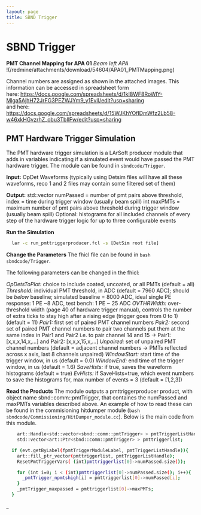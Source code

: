 ```yaml
---
layout: page
title: SBND Trigger
---
```




SBND Trigger
============================================

**PMT Channel Mapping for APA 01** *Beam left APA*\
!(/redmine/attachments/download/54604/APA01_PMTMapping.png)

Channel numbers are assigned as shown in the attached images. This
information can be accessed in spreadsheet form\
here:
<https://docs.google.com/spreadsheets/d/1kI8WF8RoWlY-Mlga5AjhH72JrFG3PEZWJYm9_y1EvII/edit?usp=sharing>\
and here:
<https://docs.google.com/spreadsheets/d/15WJKhYOfIDmWfz2Lb58-w46xkHGvzrhZ_obu3TbIlFw/edit?usp=sharing>


PMT Hardware Trigger Simulation
-----------------------------------------------------------------------------

The PMT hardware trigger simulation is a LArSoft producer module that adds in variables indicating if a simulated event would have passed the PMT hardware trigger. The module can be found in ```sbndcode/Trigger```.

**Input:** 
  OpDet Waveforms (typically using Detsim files will have all these waveforms, reco 1 and 2 files may contain some filtered set of them)

**Output:** 
  std::vector<int> numPassed = number of pmt pairs above threshold, index = time during trigger window (usually beam spill)
  int maxPMTs = maximum number of pmt pairs above threshold during trigger window (usually beam spill)
  Optional: histograms for all included channels of every step of the hardware trigger logic for up to three configurable events
  
**Run the Simulation**

  ```bash
    lar -c run_pmttriggerproducer.fcl -s [DetSim root file]
  ```
**Change the Parameters**
  The fhicl file can be found in ```bash sbndcode/Trigger```. 
  
  The following parameters can be changed in the fhicl:
  
  _OpDetsToPlot:_ choice to include coated, uncoated, or all PMTs (default = all)
  _Threshold:_    individual PMT threshold, in ADC (default = 7960 ADC); should be _below_ baseline; simulated baseline = 8000 ADC, ideal single PE response: 1 PE                   ~8 ADC, test bench: 1 PE ~ 25 ADC
  _OVTHRWidth:_   over-threshold width (page 40 of hardware trigger manual), controls the number of extra ticks to stay high after a rising edge (trigger goes                       from 0 to 1) (default = 11)
  _Pair1:_        first set of paired PMT channel numbers
  _Pair2:_        second set of paired PMT channel numbers
    to pair two channels put them at the same index in Pair1 and Pair2
    i.e. to pair channel 14 and 15 -> Pair1:[x,x,x,14,x,...] and Pair2: [x,x,x,15,x,...]
  _Unpaired:_     set of unpaired PMT channel numbers
    (default = adjacent channel numbers -> PMTs reflected across x axis, last 8 channels unpaired)
  _WindowStart:_ start time of the trigger window, in us (default = 0.0)
  _WindowEnd:_   end time of the trigger window, in us (default = 1.6)
  _SaveHists:_   if true, saves the waveform histograms (default = true)
  _EvHists:_     if SaveHists=true, which event numbers to save the histograms for, max number of events = 3 (default = [1,2,3])
  
**Read the Products**
  The module outputs a pmttriggerproducer product, with object name sbnd::comm::pmtTrigger, that containes the numPassed and maxPMTs variables described above. An example of how to read these can be found in the commisioning hitdumper module (```bash  sbndcode/Commissioning/HitDumper_module.cc```). Below is the main code from this module.
  
  ```bash
      art::Handle<std::vector<sbnd::comm::pmtTrigger> > pmtTriggerListHandle;
      std::vector<art::Ptr<sbnd::comm::pmtTrigger> > pmttriggerlist;

    if (evt.getByLabel(fpmtTriggerModuleLabel, pmtTriggerListHandle)){
      art::fill_ptr_vector(pmttriggerlist, pmtTriggerListHandle);
      ResetPmtTriggerVars( (int)pmttriggerlist[0]->numPassed.size());

      for (int i=0; i < (int)pmttriggerlist[0]->numPassed.size(); i++){
        _pmtTrigger_npmtshigh[i] = pmttriggerlist[0]->numPassed[i];
      }
      _pmtTrigger_maxpassed = pmttriggerlist[0]->maxPMTs;
    }
  ```
_
  


